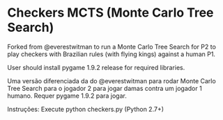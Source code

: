 # Checkers MCTS (Monte Carlo Tree Search)

Forked from @everestwitman to run a Monte Carlo Tree Search for P2 to play checkers with Brazilian rules (with flying kings) against a human P1.

User should install pygame 1.9.2 release for required libraries.

Uma versão diferenciada da do @everestwitman para rodar Monte Carlo Tree Search para o jogador 2 para jogar damas contra um jogador 1 humano.
Requer pygame 1.9.2 para jogar.


Instruções:
Execute python checkers.py
(Python 2.7+)
